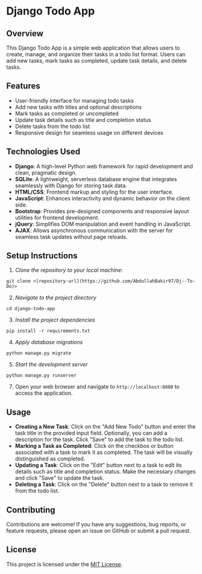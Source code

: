 # Django Todo App

## Overview

This Django Todo App is a simple web application that allows users to create, manage, and organize their tasks in a todo list format. Users can add new tasks, mark tasks as completed, update task details, and delete tasks.

## Features

- User-friendly interface for managing todo tasks
- Add new tasks with titles and optional descriptions
- Mark tasks as completed or uncompleted
- Update task details such as title and completion status
- Delete tasks from the todo list
- Responsive design for seamless usage on different devices

## Technologies Used

- **Django**: A high-level Python web framework for rapid development and clean, pragmatic design.
- **SQLite**: A lightweight, serverless database engine that integrates seamlessly with Django for storing task data.
- **HTML/CSS**: Frontend markup and styling for the user interface.
- **JavaScript**: Enhances interactivity and dynamic behavior on the client side.
- **Bootstrap**: Provides pre-designed components and responsive layout utilities for frontend development.
- **jQuery**: Simplifies DOM manipulation and event handling in JavaScript.
- **AJAX**: Allows asynchronous communication with the server for seamless task updates without page reloads.

## Setup Instructions

1. *Clone the repository to your local machine*:

```
git clone <[repository-url](https://github.com/AbdullahBakir97/Dj--To-Do)>
```
2. *Navigate to the project directory*
```
cd django-todo-app
```
3. *Install the project dependencies*
```
pip install -r requirements.txt
```
4. *Apply database migrations*
```
python manage.py migrate
```
5. *Start the development server*
```
python manage.py runserver
```

7. Open your web browser and navigate to `http://localhost:8000` to access the application.

## Usage

- **Creating a New Task**: Click on the "Add New Todo" button and enter the task title in the provided input field. Optionally, you can add a description for the task. Click "Save" to add the task to the todo list.
- **Marking a Task as Completed**: Click on the checkbox or button associated with a task to mark it as completed. The task will be visually distinguished as completed.
- **Updating a Task**: Click on the "Edit" button next to a task to edit its details such as title and completion status. Make the necessary changes and click "Save" to update the task.
- **Deleting a Task**: Click on the "Delete" button next to a task to remove it from the todo list.

## Contributing

Contributions are welcome! If you have any suggestions, bug reports, or feature requests, please open an issue on GitHub or submit a pull request.

## License

This project is licensed under the [MIT License](LICENSE).
